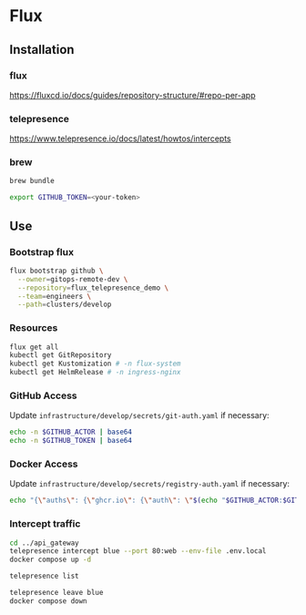 # Flux

## Installation

### flux

<https://fluxcd.io/docs/guides/repository-structure/#repo-per-app>

### telepresence

<https://www.telepresence.io/docs/latest/howtos/intercepts>

### brew

```sh
brew bundle

export GITHUB_TOKEN=<your-token>
```

## Use

### Bootstrap flux

```sh
flux bootstrap github \
  --owner=gitops-remote-dev \
  --repository=flux_telepresence_demo \
  --team=engineers \
  --path=clusters/develop
```

### Resources

```sh
flux get all
kubectl get GitRepository
kubectl get Kustomization # -n flux-system
kubectl get HelmRelease # -n ingress-nginx
```

### GitHub Access

Update `infrastructure/develop/secrets/git-auth.yaml` if necessary:

```sh
echo -n $GITHUB_ACTOR | base64
echo -n $GITHUB_TOKEN | base64
```

### Docker Access

Update `infrastructure/develop/secrets/registry-auth.yaml` if necessary:

```sh
echo "{\"auths\": {\"ghcr.io\": {\"auth\": \"$(echo "$GITHUB_ACTOR:$GITHUB_TOKEN" | base64)\"}}}" | base64
```

### Intercept traffic

```sh
cd ../api_gateway
telepresence intercept blue --port 80:web --env-file .env.local
docker compose up -d

telepresence list

telepresence leave blue
docker compose down
```
